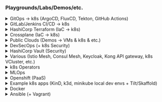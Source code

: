 
### Playgrounds/Labs/Demos/etc.

<details>
<summary>GitOps -> k8s (ArgoCD, FluxCD, Tekton, GitHub Actions) </summary>
<!--All you need is a blank line-->
    
   + [ArgoCD (homelab)](https://github.com/adavarski/homelab)
   + [FluxCD (homelab)](https://github.com/adavarski/homelab-flux)
   + [GitHub Actions](https://github.com/adavarski/k3d-GH-Actions)
   + [Terraform Cloud + GitHub Actions](https://github.com/adavarski/tf-cloud-gh-actions)
   + [GitHub Actions + ArgoCD](https://github.com/adavarski/ArgoCD-GitOps-playground)
   + [Tekton + ArgoCD + Java](https://github.com/adavarski/gitops-k3d-tekton-argocd) 
   + [Tekton + ArgoCD + Go](https://github.com/adavarski/GitOps-k3d-Tekton-ArgoCD-Go)
</details>

<details>
<summary>GitLab/Jenkins CI/CD -> k8s</summary>
<!--All you need is a blank line-->
    
   + [GitLab + k8s](https://github.com/adavarski/gitlab-cicd-k8s)
   + [k8s CI/CD (Jekins, GitLab, GitHub Actions)](https://github.com/adavarski/k3d-cicd-playground)
   + [GitLab + k8s (dev env)](https://github.com/adavarski/k3s-GitLab-development)
   + [Jenkins (dev env)](https://github.com/adavarski/jenkins-dev-environment)
</details>

<details>
<summary>HashiCorp Terraform (IaC -> k8s)</summary>
<!--All you need is a blank line-->
    
   + [AWS EKS & KOPS demo](https://github.com/adavarski/aws-k8s-demo)
   + [AWS EKS prod](https://github.com/adavarski/AWS-EKS-Terraform)
   + [GCP GKE demo](https://github.com/adavarski/GCP-GKE-terraform-demo)
   + [GCP GKE prod](https://github.com/adavarski/GCP-GKE-Terraform)
   + [HCloud + k8s](https://github.com/adavarski/k3s-hcloud-private)
   + [VMWare + k8s](https://github.com/adavarski/k8s-vmware-terraform-kubespray)
   + [Proxmox + k8s](https://github.com/adavarski/proxmox-terraform-k8s)
</details>
   
<details>
<summary>Crossplane (IaC -> k8s)</summary>

   + https://github.com/adavarski/k3d-crossplane-vcluster
   + https://github.com/adavarski/k3d-crossplane-vcluster-playground
</details>

<details>
<summary>Public Clouds (Demos -> VMs & k8s & etc.)</summary>
<!--All you need is a blank line-->
    
   + [AWS demo](https://github.com/adavarski/DevOps-AWS-demo)
   + [AWS EKS CloudFormation demo](https://github.com/adavarski/aws-eks-cloudformation-demo)
   + [AWS UAP POC](https://github.com/adavarski/AWS-UAP)
   + [AWS SaaS POC](https://github.com/adavarski/SaaS-AWS-POC)
   + [GCP demo](https://github.com/adavarski/DevOps-GCP-demo)
   + [Azure demo](https://github.com/adavarski/DevOps-AZURE-demo)
   + [OCI (OKE)](https://github.com/adavarski/OCI-Terraform-OKE-k8s-demo)
   + [Hetzner](https://github.com/adavarski/Hetzner-Case-Study)
</details>

<details>
<summary>DevSecOps (+ k8s Security)</summary>
<!--All you need is a blank line-->

   + https://github.com/adavarski/HomeLab-k8s-DevSecOps-playground
   + https://github.com/adavarski/DevSecOps-full-integration-chain
   + https://github.com/adavarski/DevSecOps-pipelines
   + https://github.com/adavarski/DevSecOps-pipeline-python
   + https://github.com/adavarski/python-network-hacks
</details>

<details>
<summary>HashiCorp Vault (Security)</summary>
<!--All you need is a blank line-->

   + https://github.com/adavarski/k8s-vault-secrets
   + https://github.com/adavarski/k8s-vault-auth-go
   + https://github.com/adavarski/gitlab-vault-demo
</details>

<details>
<summary>Various (Istio Mesh, Consul Mesh, Keycloak, Kong API gateway, k8s VCluster, etc.)</summary>
<!--All you need is a blank line-->
    
   + https://github.com/adavarski/k3d-istio
   + https://github.com/adavarski/k3s-consul-service-mesh-playground
   + https://github.com/adavarski/kind-keycloak-playground
   + https://github.com/adavarski/kind-kong-gateway-playground
   + https://github.com/adavarski/k3d-argo-vclusters-playground
</details>

<details>
<summary>k8s Operators</summary>
<!--All you need is a blank line-->
    
   + https://github.com/adavarski/k8s-operators-playground
   + https://github.com/adavarski/k8s-mariadb-ansible-operator
</details>

<details>
<summary>MLOps</summary>
<!--All you need is a blank line-->
    
  + https://github.com/adavarski/k8s-UAP
  + https://github.com/adavarski/Databricks-Snowflake-ML-playground
  + https://github.com/adavarski/h2o-jupyter-docker
</details>

<details>
<summary>Openshift (PaaS)</summary>
<!--All you need is a blank line-->

   + https://github.com/adavarski/OpenShift4-CRC-development
   + https://github.com/adavarski/ocp4-vmware-terraform-lab
</details>

<details>
<summary>Example k8s apps (KinD, k3d, minikube local dev envs + Tilt/Skaffold)</summary>
<!--All you need is a blank line-->
    
   + https://github.com/adavarski/tilt-microservices-demo
   + https://github.com/adavarski/kind-tilt-development
   + https://github.com/adavarski/k3d-tilt-development
   + https://github.com/adavarski/kind-tilt-django-demo
   + https://github.com/adavarski/k3d-skaffold-kustomize-demo
   + https://github.com/adavarski/k3d-node-app-example
   + https://github.com/adavarski/kind-python-app-example
   + https://github.com/adavarski/kind-registry-nginx-app-example
   + https://github.com/adavarski/kind-python-microservices-app-example
   + https://github.com/adavarski/k8s-Blockchain-Ethereum-playground
   + https://github.com/adavarski/nameko-microservices-CICD-k8s
   + https://github.com/adavarski/gRPC-go-k8s-example
   + https://github.com/adavarski/REST-go-k8s-example
   + https://github.com/adavarski/Go-gRPC-app-opentelemetry-example
   + https://github.com/adavarski/REST-go-k8s-geolocation
   + https://github.com/adavarski/REST-go-k8s-geolocationmock
   + https://github.com/adavarski/proglog
   + https://github.com/adavarski/minikube-gitlab-development
   + https://github.com/adavarski/GitLab-microservices-k8s
   + https://github.com/adavarski/microservices-python-k8s-playground
   + https://github.com/adavarski/MERN-microservices-k8s-playground
</details>

<details>
<summary>Docker</summary>
<!--All you need is a blank line-->

   +  https://github.com/adavarski/docker-prometheus
   +  https://github.com/adavarski/docker-smokeping-rrdtool
   +  https://github.com/adavarski/oracle12c-r2-ee
   +  https://github.com/adavarski/docker-postgresql-ha-patroni-consul-zookeeper
   +  https://github.com/adavarski/docker-bigdata-playground
   +  https://github.com/adavarski/IRIS-C19-Analytics
   +  https://github.com/adavarski/SaaS-Docker-POC
   +  https://github.com/adavarski/nameko-airports-trips
   +  https://github.com/adavarski/onlineshop-php-laravel-docker
</details>

<details>
<summary>Ansible (+ Vagrant)</summary>
<!--All you need is a blank line-->
    
   + https://github.com/adavarski/vault-ansible
   + https://github.com/adavarski/vagrant-haproxy-consul-template
   + https://github.com/adavarski/vagrant-ansible-hadoop-spark
   + https://github.com/adavarski/vagrant-ansible-postgresql-ha-patroni-consul
   + https://github.com/adavarski/postgres-ha
   + https://github.com/adavarski/gitlab-ansible-docker-image
   + https://github.com/adavarski/postgres-ha-prod
   + https://github.com/adavarski/zabbix-ansible
   + https://github.com/adavarski/homelab-gitlab-ansible
   + https://github.com/adavarski/almalinux-ansible-kubeadm-k8s
   + https://github.com/adavarski/SaaS-Vagrant-POC
   + https://github.com/adavarski/Hashicorp-Nomad-Consul-Ansible
</details>


<!--
**adavarski/adavarski** is a ✨ _special_ ✨ repository because its `README.md` (this file) appears on your GitHub profile.

Here are some ideas to get you started:

- 🔭 I’m currently working on ...
- 🌱 I’m currently learning ...
- 👯 I’m looking to collaborate on ...
- 🤔 I’m looking for help with ...
- 💬 Ask me about ...
- 📫 How to reach me: ...
- 😄 Pronouns: ...
- ⚡ Fun fact: ...
-->
